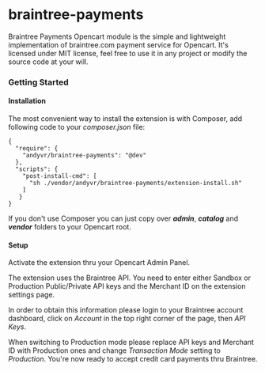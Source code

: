 braintree-payments
==================

Braintree Payments Opencart module is the simple and lightweight implementation of braintree.com payment service for Opencart. It's licensed under MIT license, feel free to use it in any project or modify the source code at your will.

<h3>Getting Started</h3>

<h4>Installation</h4>

The most convenient way to install the extension is with Composer, add following code to your _composer.json_ file:

```
{
  "require": {
    "andyvr/braintree-payments": "@dev"
  },
  "scripts": {
    "post-install-cmd": [
      "sh ./vendor/andyvr/braintree-payments/extension-install.sh"
    ]
   }
}
```

If you don't use Composer you can just copy over _<b>admin</b>_, _<b>catalog</b>_ and _<b>vendor</b>_ folders to your Opencart root.

<h4>Setup</h4>

Activate the extension thru your Opencart Admin Panel.

The extension uses the Braintree API. You need to enter either Sandbox or Production Public/Private API keys and the Merchant ID on the extension settings page.

In order to obtain this information please login to your Braintree account dashboard, click on _Account_ in the top right corner of the page, then _API Keys_.

When switching to Production mode please replace API keys and Merchant ID with Production ones and change _Transaction Mode_ setting to _Production_. You're now ready to accept credit card payments thru Braintree. 
